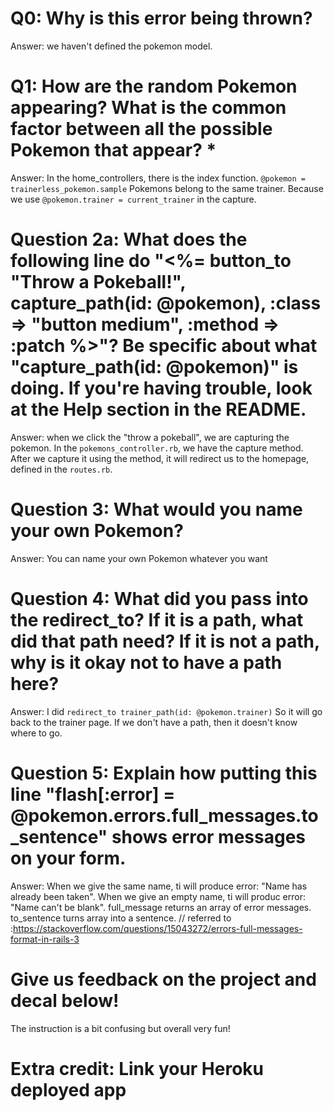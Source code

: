 # Q0: Why is this error being thrown?
Answer: we haven't defined the pokemon model.

# Q1: How are the random Pokemon appearing? What is the common factor between all the possible Pokemon that appear? * 
Answer: 
In the home_controllers, there is the index function.
`@pokemon = trainerless_pokemon.sample`
Pokemons belong to the same trainer.  Because we use `@pokemon.trainer = current_trainer` in the capture.

# Question 2a: What does the following line do "<%= button_to "Throw a Pokeball!", capture_path(id: @pokemon), :class => "button medium", :method => :patch %>"? Be specific about what "capture_path(id: @pokemon)" is doing. If you're having trouble, look at the Help section in the README.
Answer: when we click the "throw a pokeball", we are capturing the pokemon. In the `pokemons_controller.rb`, we have the capture method. After we capture it using the method, it will redirect us to the homepage, defined in the `routes.rb`. 

# Question 3: What would you name your own Pokemon?
Answer: You can name your own Pokemon whatever you want 

# Question 4: What did you pass into the redirect_to? If it is a path, what did that path need? If it is not a path, why is it okay not to have a path here?
Answer: I did `redirect_to trainer_path(id: @pokemon.trainer)` So it will go back to the trainer page. If we don't have a path, then it doesn't know where to go.

# Question 5: Explain how putting this line "flash[:error] = @pokemon.errors.full_messages.to_sentence" shows error messages on your form.
Answer: When we give the same name, ti will produce error: "Name has already been taken".
When we give an empty name, ti will produc error: "Name can't be blank".
full_message returns an array of error messages. to_sentence turns array into a sentence.
// referred to :https://stackoverflow.com/questions/15043272/errors-full-messages-format-in-rails-3


# Give us feedback on the project and decal below!
The instruction is a bit confusing but overall very fun!


# Extra credit: Link your Heroku deployed app
